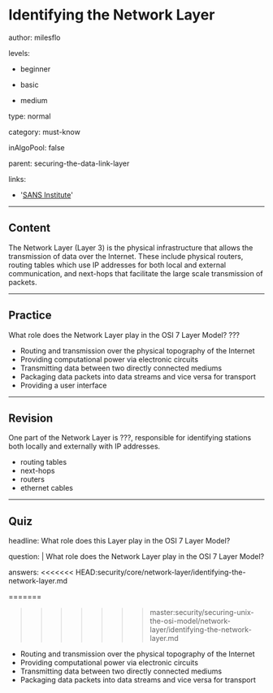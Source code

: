 # Identifying the Network Layer
author: milesflo

levels:

  - beginner

  - basic

  - medium

type: normal

category: must-know

inAlgoPool: false

parent: securing-the-data-link-layer

links:

  - '[SANS Institute](https://www.sans.org/reading-room/whitepapers/protocols/applying-osi-layer-network-model-information-security-1309)'


---
## Content

The Network Layer (Layer 3) is the physical infrastructure that allows the transmission of data over the Internet. These include physical routers, routing tables which use IP addresses for both local and external communication, and next-hops that facilitate the large scale transmission of packets.

---
## Practice

What role does the Network Layer play in the OSI 7 Layer Model?
???

* Routing and transmission over the physical topography of the Internet
* Providing computational power via electronic circuits
* Transmitting data between two directly connected mediums
* Packaging data packets into data streams and vice versa for transport
* Providing a user interface

---
## Revision

One part of the Network Layer is ???, responsible for identifying stations both locally and externally with IP addresses.

* routing tables
* next-hops
* routers
* ethernet cables

---
## Quiz

headline: What role does this Layer play in the OSI 7 Layer Model?

question: |
  What role does the Network Layer play in the OSI 7 Layer Model?

answers:
<<<<<<< HEAD:security/core/network-layer/identifying-the-network-layer.md

=======
>>>>>>> master:security/securing-unix-the-osi-model/network-layer/identifying-the-network-layer.md
  - Routing and transmission over the physical topography of the Internet
  - Providing computational power via electronic circuits
  - Transmitting data between two directly connected mediums
  - Packaging data packets into data streams and vice versa for transport
